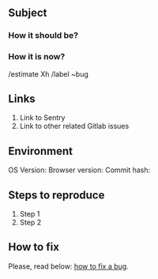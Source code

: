 ## Subject

### How it should be?

### How it is now?

/estimate Xh
/label ~bug


## Links

1. Link to Sentry
2. Link to other related Gitlab issues


## Environment

OS Version:
Browser version:
Commit hash:


## Steps to reproduce

1. Step 1
2. Step 2


## How to fix

Please, read below: [how to fix a bug](https://github.com/wemake-services/meta/wiki/Closing-issues#how-to-fix-a-bug).
